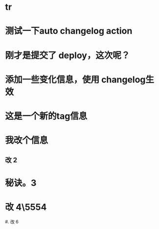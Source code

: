 # tr

# 测试一下auto changelog action


# 刚才是提交了 deploy，这次呢？


# 添加一些变化信息，使用 changelog生效


# 这是一个新的tag信息

#  我改个信息

## 改 2

# 秘诀。3


# 改 4\5554

#. 改 6